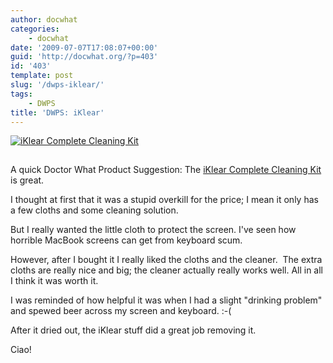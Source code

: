 ```yaml
---
author: docwhat
categories:
    - docwhat
date: '2009-07-07T17:08:07+00:00'
guid: 'http://docwhat.org/?p=403'
id: '403'
template: post
slug: '/dwps-iklear/'
tags:
    - DWPS
title: 'DWPS: iKlear'
---
```


[![iKlear Complete Cleaning
Kit](//ws-na.amazon-adsystem.com/widgets/q?_encoding=UTF8&ASIN=B0023WU6OI&Format=_SL160_&ID=AsinImage&MarketPlace=US&ServiceVersion=20070822&WS=1&tag=thedocwha-20&language=en_US)](https://amzn.to/2txV8aH)

<img src="https://ir-na.amazon-adsystem.com/e/ir?t=thedocwha-20&language=en_US&l=li2&o=1&a=B0023WU6OI" width="1" height="1" border="0" alt="Amazon bug" style="border:none !important; margin:0px !important;" />

A quick Doctor What Product Suggestion: The
[iKlear Complete Cleaning Kit](https://amzn.to/2txV8aH) is great.

I thought at first that it was a stupid overkill for the price; I mean it only
has a few cloths and some cleaning solution.

But I really wanted the little cloth to protect the screen. I've seen how
horrible MacBook screens can get from keyboard scum.

However, after I bought it I really liked the cloths and the cleaner.  The
extra cloths are really nice and big; the cleaner actually really works well.
All in all I think it was worth it.

I was reminded of how helpful it was when I had a slight "drinking problem"
and spewed beer across my screen and keyboard. :-(

After it dried out, the iKlear stuff did a great job removing it.

Ciao!
